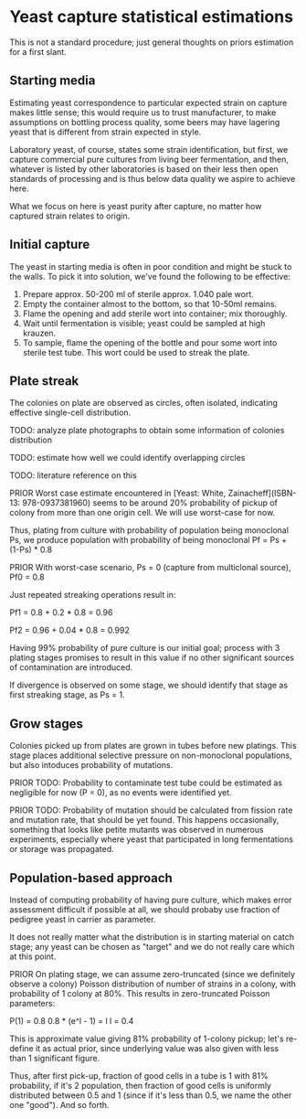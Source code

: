 # Yeast capture statistical estimations

This is not a standard procedure; just general thoughts on priors estimation for a first slant.

## Starting media

Estimating yeast correspondence to particular expected strain on capture makes little sense; this would require us to trust manufacturer, to make assumptions on bottling process quality, some beers may have lagering yeast that is different from strain expected in style.

Laboratory yeast, of course, states some strain identification, but first, we capture commercial pure cultures from living beer fermentation, and then, whatever is listed by other laboratories is based on their less then open standards of processing and is thus below data quality we aspire to achieve here.

What we focus on here is yeast purity after capture, no matter how captured strain relates to origin.

## Initial capture

The yeast in starting media is often in poor condition and might be stuck to the walls. To pick it into solution, we've found the following to be effective:

1. Prepare approx. 50-200 ml of sterile approx. 1.040 pale wort.
2. Empty the container almost to the bottom, so that 10-50ml remains.
3. Flame the opening and add sterile wort into container; mix thoroughly.
4. Wait until fermentation is visible; yeast could be sampled at high krauzen.
5. To sample, flame the opening of the bottle and pour some wort into sterile test tube. This wort could be used to streak the plate.

## Plate streak

The colonies on plate are observed as circles, often isolated, indicating effective single-cell distribution.

TODO: analyze plate photographs to obtain some information of colonies distribution

TODO: estimate how well we could identify overlapping circles

TODO: literature reference on this

PRIOR
Worst case estimate encountered in [Yeast: White, Zainacheff](ISBN-13: 978-0937381960) seems to be around 20% probability of pickup of colony from more than one origin cell. We will use worst-case for now.

Thus, plating from culture with probability of population being monoclonal Ps, we produce population with probability of being monoclonal Pf = Ps + (1-Ps) * 0.8

PRIOR
With worst-case scenario, Ps = 0 (capture from multiclonal source), Pf0 = 0.8

Just repeated streaking operations result in:

Pf1 = 0.8 + 0.2 * 0.8 = 0.96

Pf2 = 0.96 + 0.04 * 0.8 = 0.992

Having 99% probability of pure culture is our initial goal; process with 3 plating stages promises to result in this value if no other significant sources of contamination are introduced.

If divergence is observed on some stage, we should identify that stage as first streaking stage, as Ps = 1.

## Grow stages

Colonies picked up from plates are grown in tubes before new platings. This stage places additional selective pressure on non-monoclonal populations, but also intoduces probability of mutations.

PRIOR
TODO: Probability to contaminate test tube could be estimated as negligible for now (P = 0), as no events were identified yet.

PRIOR
TODO: Probability of mutation should be calculated from fission rate and mutation rate, that should be yet found. This happens occasionally, something that looks like petite mutants was observed in numerous experiments, especially where yeast that participated in long fermentations or storage was propagated.

## Population-based approach

Instead of computing probability of having pure culture, which makes error assessment difficult if possible at all, we should probaby use fraction of pedigree yeast in carrier as parameter.

It does not really matter what the distribution is in starting material on catch stage; any yeast can be chosen as "target" and we do not really care which at this point.

PRIOR
On plating stage, we can assume zero-truncated (since we definitely observe a colony) Poisson distribution of number of strains in a colony, with probability of 1 colony at 80%. This results in zero-truncated Poisson parameters:

P(1) = 0.8
0.8 * (e^l - 1) = l
l = 0.4

This is approximate value giving 81% probability of 1-colony pickup; let's re-define it as actual prior, since underlying value was also given with less than 1 significant figure.

Thus, after first pick-up, fraction of good cells in a tube is 1 with 81% probability, if it's 2 population, then fraction of good cells is uniformly distributed between 0.5 and 1 (since if it's less than 0.5, we name the other one "good"). And so forth.

